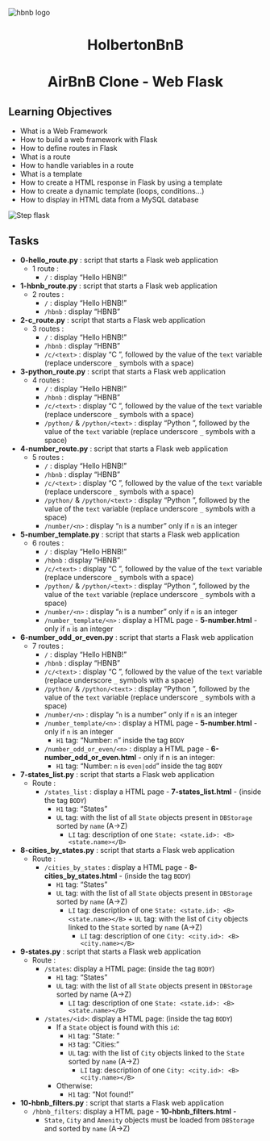 ![hbnb logo](https://i.imgur.com/GM1iQ0P.png)

# <p align = "center">HolbertonBnB</p>

# <p align = "center">AirBnB Clone - Web Flask</p>

## Learning Objectives

- What is a Web Framework
- How to build a web framework with Flask
- How to define routes in Flask
- What is a route
- How to handle variables in a route
- What is a template
- How to create a HTML response in Flask by using a template
- How to create a dynamic template (loops, conditions…)
- How to display in HTML data from a MySQL database

![Step flask](https://i.imgur.com/WdM4CP5.png)

## Tasks
- **0-hello_route.py** : script that starts a Flask web application
  - 1 route :
    - `/` : display “Hello HBNB!”
- **1-hbnb_route.py** : script that starts a Flask web application
  - 2 routes :
    - `/` : display “Hello HBNB!”
    - `/hbnb` : display “HBNB”
- **2-c_route.py** : script that starts a Flask web application
  - 3 routes :
    - `/` : display “Hello HBNB!”
    - `/hbnb` : display “HBNB”
    - `/c/<text>` : display “C ”, followed by the value of the `text` variable (replace underscore `_` symbols with a space)
- **3-python_route.py** : script that starts a Flask web application
  - 4 routes :
    - `/` : display “Hello HBNB!”
    - `/hbnb` : display “HBNB”
    - `/c/<text>` : display “C ”, followed by the value of the `text` variable (replace underscore `_` symbols with a space)
    - `/python/` & `/python/<text>` : display “Python ”, followed by the value of the `text` variable (replace underscore `_` symbols with a space)
- **4-number_route.py** : script that starts a Flask web application
  - 5 routes :
    - `/` : display “Hello HBNB!”
    - `/hbnb` : display “HBNB”
    - `/c/<text>` : display “C ”, followed by the value of the `text` variable (replace underscore `_` symbols with a space)
    - `/python/` & `/python/<text>` : display “Python ”, followed by the value of the `text` variable (replace underscore `_` symbols with a space)
    - `/number/<n>` : display “`n` is a number” only if `n` is an integer
- **5-number_template.py** : script that starts a Flask web application
  - 6 routes :
    - `/` : display “Hello HBNB!”
    - `/hbnb` : display “HBNB”
    - `/c/<text>` : display “C ”, followed by the value of the `text` variable (replace underscore `_` symbols with a space)
    - `/python/` & `/python/<text>` : display “Python ”, followed by the value of the `text` variable (replace underscore `_` symbols with a space)
    - `/number/<n>` : display “`n` is a number” only if `n` is an integer
    - `/number_template/<n>` : display a HTML page - **5-number.html** - only if `n` is an integer
- **6-number_odd_or_even.py** : script that starts a Flask web application
  - 7 routes :
    - `/` : display “Hello HBNB!”
    - `/hbnb` : display “HBNB”
    - `/c/<text>` : display “C ”, followed by the value of the `text` variable (replace underscore `_` symbols with a space)
    - `/python/` & `/python/<text>` : display “Python ”, followed by the value of the `text` variable (replace underscore `_` symbols with a space)
    - `/number/<n>` : display “`n` is a number” only if `n` is an integer
    - `/number_template/<n>` : display a HTML page - **5-number.html** - only if `n` is an integer
        - `H1` tag: “Number: `n`” inside the tag `BODY`
    - `/number_odd_or_even/<n>` : display a HTML page - **6-number_odd_or_even.html** - only if n is an integer:
        - `H1` tag: “Number: `n` is `even|odd`” inside the tag `BODY`
- **7-states_list.py** : script that starts a Flask web application
    - Route :
      - `/states_list` : display a HTML page - **7-states_list.html** - (inside the tag `BODY`)
        - `H1` tag: “States”
        - `UL` tag: with the list of all `State` objects present in `DBStorage` sorted by `name` (A->Z)
          - `LI` tag: description of one `State: <state.id>: <B><state.name></B>`
- **8-cities_by_states.py** : script that starts a Flask web application
    - Route :
      - `/cities_by_states` : display a HTML page - **8-cities_by_states.html** - (inside the tag `BODY`)
        - `H1` tag: “States”
        - `UL` tag: with the list of all `State` objects present in `DBStorage` sorted by `name` (A->Z)
          - `LI` tag: description of one `State: <state.id>: <B><state.name></B>` + `UL` tag: with the list of `City` objects linked to the `State` sorted by `name` (A->Z)
            - `LI` tag: description of one `City: <city.id>: <B><city.name></B>`
- **9-states.py** : script that starts a Flask web application
    - Route :
      - `/states`: display a HTML page: (inside the tag `BODY`)
        - `H1` tag: “States”
        - `UL` tag: with the list of all `State` objects present in `DBStorage` sorted by name (A->Z)
          - `LI` tag: description of one `State: <state.id>: <B><state.name></B>`
      - `/states/<id>`: display a HTML page: (inside the tag `BODY`)
        - If a `State` object is found with this `id`:
          - `H1` tag: “State: ”
          - `H3` tag: “Cities:”
          - `UL` tag: with the list of `City` objects linked to the `State` sorted by `name` (A->Z)
            - `LI` tag: description of one `City: <city.id>: <B><city.name></B>`
        - Otherwise:
          - `H1` tag: “Not found!”
- **10-hbnb_filters.py** : script that starts a Flask web application
    - `/hbnb_filters`: display a HTML page - **10-hbnb_filters.html** -
      - `State`, `City` and `Amenity` objects must be loaded from `DBStorage` and sorted by `name` (A->Z)

